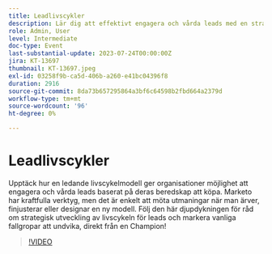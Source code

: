 ```yaml
---
title: Leadlivscykler
description: Lär dig att effektivt engagera och vårda leads med en strategisk ledande livscykelmodell i den här djupdyksessionen, med råd från en Marketo Champion om att undvika vanliga fallgropar när man ärver, finjusterar eller designar en ny modell.
role: Admin, User
level: Intermediate
doc-type: Event
last-substantial-update: 2023-07-24T00:00:00Z
jira: KT-13697
thumbnail: KT-13697.jpeg
exl-id: 03258f9b-ca5d-406b-a260-e41bc04396f8
duration: 2916
source-git-commit: 8da73b657295864a3bf6c64598b2fbd664a2379d
workflow-type: tm+mt
source-wordcount: '96'
ht-degree: 0%

---
```


# Leadlivscykler

Upptäck hur en ledande livscykelmodell ger organisationer möjlighet att engagera och vårda leads baserat på deras beredskap att köpa. Marketo har kraftfulla verktyg, men det är enkelt att möta utmaningar när man ärver, finjusterar eller designar en ny modell. Följ den här djupdykningen för råd om strategisk utveckling av livscykeln för leads och markera vanliga fallgropar att undvika, direkt från en Champion!

>[!VIDEO](https://video.tv.adobe.com/v/3421711/?learn=on)
